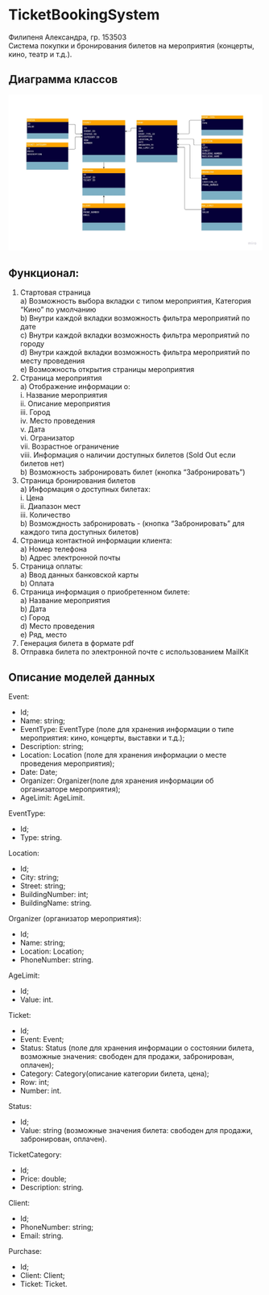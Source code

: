 # TicketBookingSystem
Филипеня Александра, гр. 153503  
Система покупки и бронирования билетов на мероприятия (концерты, кино, театр и т.д.).  
## Диаграмма классов
![Diagram](https://github.com/SashaFfF/TicketBookingSystem/blob/main/diagram.jpg)
## Функционал:
1. Стартовая страница  
a)	Возможность выбора вкладки с типом мероприятия, Категория “Кино” по умолчанию  
b)	Внутри каждой вкладки возможность фильтра мероприятий по дате  
c)	Внутри каждой вкладки возможность фильтра мероприятий по городу  
d)	Внутри каждой вкладки возможность фильтра мероприятий по месту проведения  
e)	Возможность открытия страницы мероприятия  
2. Страница мероприятия  
a)	Отображение информации о:  
i.	Название мероприятия  
ii.	Описание мероприятия  
iii.	Город  
iv.	Место проведения  
v.	Дата  
vi.	Огранизатор  
vii.	Возрастное ограничение  
viii.	Информация о наличии доступных билетов (Sold Out если билетов нет)  
b)	Возможность забронировать билет (кнопка “Забронировать”)  
3. Страница бронирования билетов  
a)	Информация о доступных билетах:  
i.	Цена  
ii.	Диапазон мест  
iii.	Количество  
b)	Возмождность забронировать - (кнопка “Забронировать” для каждого типа доступных билетов)  
4. Страница контактной информации клиента:  
a)	Номер телефона  
b)	Адрес электронной почты  
5. Страница оплаты:  
a)	Ввод данных банковской карты  
b)	Оплата  
6. Страница информация о приобретенном билете:  
a)	Название мероприятия  
b)	Дата  
c)	Город  
d)	Место проведения  
e)	Ряд, место  
7. Генерация билета в формате pdf  
8. Отправка билета по электронной почте с использованием MailKit  
## Описание моделей данных
Event:  
- Id;  
- Name: string;  
- EventType: EventType (поле для хранения информации о типе мероприятия: кино, концерты, выставки и т.д.);  
- Description: string;  
- Location: Location (поле для хранения информации о месте проведения мероприятия);  
- Date: Date;  
- Organizer: Organizer(поле для хранения информации об организаторе мероприятия);  
- AgeLimit: AgeLimit. 
 
EventType:  
- Id;  
- Type: string.  

Location:  
- Id;  
- City: string;  
- Street: string;  
- BuildingNumber: int;  
- BuildingName: string.  

Organizer (организатор мероприятия):  
- Id;  
- Name: string;  
- Location: Location;  
- PhoneNumber: string.  

AgeLimit:  
- Id;  
- Value: int.  

Ticket:  
- Id;  
- Event: Event;  
- Status: Status (поле для хранения информации о состоянии билета, возможные значения: свободен для продажи, забронирован, оплачен);  
- Category: Category(описание категории билета, цена);  
- Row: int;  
- Number: int.  

Status:  
- Id;  
- Value: string (возможные значения билета: свободен для продажи, забронирован, оплачен).  

TicketCategory:  
- Id;  
- Price: double;  
- Description: string.  

Client:  
- Id;  
- PhoneNumber: string;  
- Email: string.  

Purchase:  
- Id;  
- Client: Client;  
- Ticket: Ticket.  
